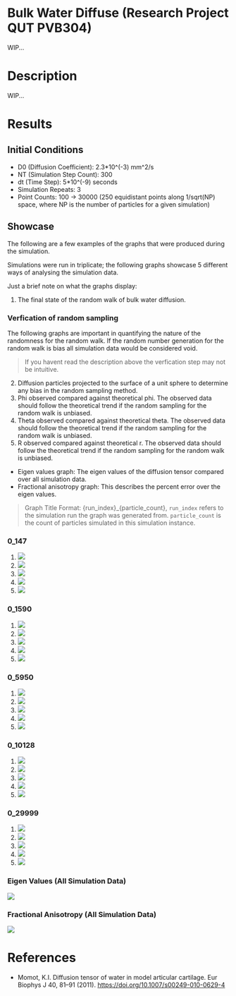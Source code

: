 # Bulk Water Diffuse (Research Project QUT PVB304)
WIP...
# Description
WIP...

# Results
## Initial Conditions
- D0 (Diffusion Coefficient): 2.3*10^(-3) mm^2/s
- NT (Simulation Step Count): 300
- dt (Time Step): 5*10^(-9) seconds
- Simulation Repeats: 3
- Point Counts: 100 -> 30000 (250 equidistant points along 1/sqrt(NP) space, where NP is the number of particles for a given simulation)

## Showcase
The following are a few examples of the graphs that were produced during the simulation.

Simulations were run in triplicate; the following graphs showcase 5 different ways of analysing the simulation data. 

Just a brief note on what the graphs display:
1. The final state of the random walk of bulk water diffusion.

### Verfication of random sampling
The following graphs are important in quantifying the nature of the randomness for the random walk. If the random number
generation for the random walk is bias all simulation data would be considered void.
> If you havent read the description above the verfication step may not be intuitive.

2. Diffusion particles projected to the surface of a unit sphere to determine any bias in the random sampling method.
3. Phi observed compared against theoretical phi. The observed data should follow the theoretical trend if the random sampling for the random walk is unbiased.
4. Theta observed compared against theoretical theta. The observed data should follow the theoretical trend if the random sampling for the random walk is unbiased.
5. R observed compared against theoretical r. The observed data should follow the theoretical trend if the random sampling for the random walk is unbiased.

- Eigen values graph: The eigen values of the diffusion tensor compared over all simulation data.
- Fractional anisotropy graph: This describes the percent error over the eigen values.

> Graph Title Format: 
{run_index}_{particle_count},
`run_index` refers to the simulation run the graph was
generated from. `particle_count` is the count of particles
simulated in this simulation instance.

### 0_147
1. ![](showcase/0_147_diffuse.png)
2. ![](showcase/0_147_uniform_sampling.png)
3. ![](showcase/0_147_phi.png)
4. ![](showcase/0_147_theta.png)
5. ![](showcase/0_147_r.png)

### 0_1590
1. ![](showcase/0_1590_diffuse.png)
2. ![](showcase/0_1590_uniform_sampling.png)
3. ![](showcase/0_1590_phi.png)
4. ![](showcase/0_1590_theta.png)
5. ![](showcase/0_1590_r.png)

### 0_5950
1. ![](showcase/0_5950_diffuse.png)
2. ![](showcase/0_5950_uniform_sampling.png)
3. ![](showcase/0_5950_phi.png)
4. ![](showcase/0_5950_theta.png)
5. ![](showcase/0_5950_r.png)

### 0_10128
1. ![](showcase/0_10128_diffuse.png)
2. ![](showcase/0_10128_uniform_sampling.png)
3. ![](showcase/0_10128_phi.png)
4. ![](showcase/0_10128_theta.png)
5. ![](showcase/0_10128_r.png)

### 0_29999
1. ![](showcase/0_29999_diffuse.png)
2. ![](showcase/0_29999_uniform_sampling.png)
3. ![](showcase/0_29999_phi.png)
4. ![](showcase/0_29999_theta.png)
5. ![](showcase/0_29999_r.png)

### Eigen Values (All Simulation Data)
![](showcase/eigens.png)

### Fractional Anisotropy (All Simulation Data)
![](showcase/fa_combined.png)

# References
- Momot, K.I. Diffusion tensor of water in model articular cartilage. Eur Biophys J 40, 81–91 (2011). https://doi.org/10.1007/s00249-010-0629-4
